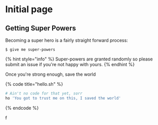 # Initial page

## Getting Super Powers

Becoming a super hero is a fairly straight forward process:

```
$ give me super-powers
```

{% hint style="info" %}
 Super-powers are granted randomly so please submit an issue if you're not happy with yours.
{% endhint %}

Once you're strong enough, save the world

{% code title="hello.sh" %}
```bash
# Ain't no code for that yet, sorr
ho 'You got to trust me on this, I saved the world'
```
{% endcode %}

f

